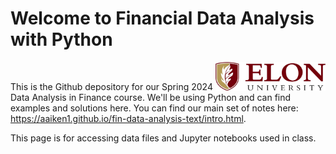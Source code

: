 # Welcome to Financial Data Analysis with Python


<img src="images/elon-signature.png" alt="Elon Logo" width="35%" align="right" border="0"><br>

This is the Github depository for our Spring 2024 Data Analysis in Finance course. We'll be using Python and can find examples and solutions here. You can find our main set of notes here: <https://aaiken1.github.io/fin-data-analysis-text/intro.html>.

This page is for accessing data files and Jupyter notebooks used in class.
